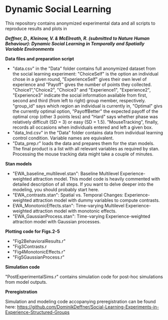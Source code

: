 # Dynamic Social Learning

This repository contains anonymized experimental data and all scripts to reproduce results and plots in 

***Deffner, D., Kleinow, V. & McElreath, R. (submitted to Nature Human Behaviour): Dynamic Social Learning in Temporally and Spatially Variable Environments***

**Data files and preparation script**

- "data.csv" in the "Data" folder contains full anonymized dataset from the social learning experiment:
   "ChoiceSelf" is the option an individual chose in a given round, "ExperienceSelf" gives their own level of experience and       "Payoff" gives the number of points they collected. "Choice1","Choice2", "Choice3" and "Experience1", "Experience2", "Experience3" indicate the social information available from first, second and third (from left to right) group member, respectively. "group_id" says which region an individual is currently in, "Optimal" givs the currently optimal option, "PayoffBetter" the expected payoff of the optimal crop (other 3 points less) and "Hard" says whether phase was relatively difficult (SD = 3) or easy (SD = 1.5). "MouseTracking", finally, records all occasions when individuals entered and left a given box. 
- "data_Ind.csv" in the "Data" folder contains data from individual learning control condition. Variable names are equivalent. 
- "Data_prep.r" loads the data and prepares them for the stan models. The final product is a list with all relevant variables as required by stan. Processing the mouse tracking data might take a couple of minutes.

 **Stan models**
 - "EWA_baseline_multilevel.stan": Baseline Multilevel Experience-weighted attraction model. This model code is heavily commented with detailed description of all steps. If you want to delve deeper into the modeling, you should probably start here.
 - "EWA_contrasts.stan": Spatial vs. Temporal Changes: Experience-weighted attraction model with dummy variables to compute contrasts.   
 - EWA_MonotonicEffects.stan": Time-varying Multilevel Experience-weighted attraction model with monotonic effects.
 - "EWA_GaussianProcess.stan": Time-varying Experience-weighted attraction model with Gaussian processes.
 
  **Plotting code for Figs.2-5**
  - "Fig2BehavioralResults.r"
  - "Fig3Contrasts.r
  - "Fig4MonotonicEffects.r"
  - "Fig5GaussianProcess.r"
  
  
  **Simulation code**

  "PostExperimentalSims.r" contains simulation code for post-hoc simulations from model outputs.
  
  
   **Preregistration**

  Simulation and modeling code accopanying preregistration can be found here: https://github.com/DominikDeffner/Social-Learning-Experiments-in-Experience-Structured-Groups
